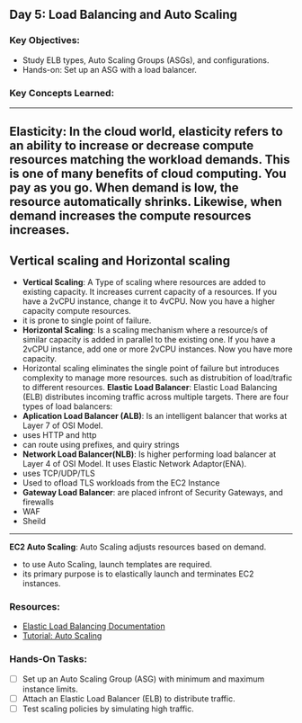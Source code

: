 ## **Day 5: Load Balancing and Auto Scaling**

### **Key Objectives:**

- Study ELB types, Auto Scaling Groups (ASGs), and configurations.
- Hands-on: Set up an ASG with a load balancer.

### **Key Concepts Learned:**

---

## **Elasticity**: In the cloud world, elasticity refers to an ability to increase or decrease compute resources matching the workload demands. This is one of many benefits of cloud computing. You pay as you go. When demand is low, the resource automatically shrinks. Likewise, when demand increases the compute resources increases.

## **Vertical scaling and Horizontal scaling**

- **Vertical Scaling**: A Type of scaling where resources are added to existing capacity. It increases current capacity of a resources. If you have a 2vCPU instance, change it to 4vCPU. Now you have a higher capacity compute resources.
- it is prone to single point of failure.
- **Horizontal Scaling**: Is a scaling mechanism where a resource/s of similar capacity is added in parallel to the existing one. If you have a 2vCPU instance, add one or more 2vCPU instances. Now you have more capacity.
- Horizontal scaling eliminates the single point of failure but introduces complexity to manage more resources. such as distrubition of load/trafic to different resources.
  **Elastic Load Balancer**: Elastic Load Balancing (ELB) distributes incoming traffic across multiple targets. There are four types of load balancers:
- **Aplication Load Balancer (ALB)**: Is an intelligent balancer that works at Layer 7 of OSI Model.
- uses HTTP and http
- can route using prefixes, and quiry strings
- **Network Load Balancer(NLB)**: Is higher performing load balancer at Layer 4 of OSI Model. It uses Elastic Network Adaptor(ENA).
- uses TCP/UDP/TLS
- Used to ofload TLS workloads from the EC2 Instance
- **Gateway Load Balancer**: are placed infront of Security Gateways, and firewalls
- WAF
- Sheild
---
**EC2 Auto Scaling**: Auto Scaling adjusts resources based on demand. 
- to use Auto Scaling, launch templates are required.
- its primary purpose is to elastically launch and terminates EC2 instances.

### **Resources:**

- [Elastic Load Balancing Documentation](https://aws.amazon.com/elasticloadbalancing/)
- [Tutorial: Auto Scaling](https://docs.aws.amazon.com/autoscaling/ec2/userguide/getting-started-with-as.html)

### **Hands-On Tasks:**
- [ ] Set up an Auto Scaling Group (ASG) with minimum and maximum instance limits.
- [ ] Attach an Elastic Load Balancer (ELB) to distribute traffic.
- [ ] Test scaling policies by simulating high traffic.
